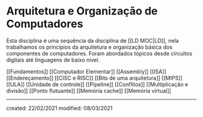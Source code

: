 # Arquitetura e Organização de Computadores
Esta disciplina é uma sequência da disciplina de [[LD MOC|LD]], nela trabalhamos os princípios da arquitetura e organização básica dos componentes de computadores. Foram abordados tópicos desde circuitos digitais até linguagens de baixo nível.

[[Fundamentos]]
[[Computador Elementar]]
[[Assembly]]
[[ISA]]
[[Endereçamento]]
[[CISC e RISC]]
[[Bits de uma arquitetura]]
[[MIPS]]
[[ULA]]
[[Unidade de controle]]
[[Pipeline]]
[[Conflitos]]
[[Multiplicação e divisão]]
[[Ponto flutuante]]
[[Memória cache]]
[[Memória virtual]]

---

created: 22/02/2021
modified: 08/03/2021
